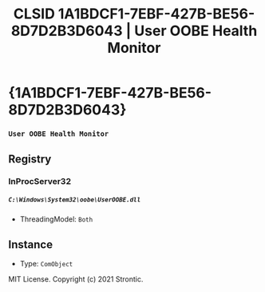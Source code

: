 ﻿---
title: "CLSID 1A1BDCF1-7EBF-427B-BE56-8D7D2B3D6043 | User OOBE Health Monitor"
excerpt: What is COM-Object CLSID 1A1BDCF1-7EBF-427B-BE56-8D7D2B3D6043?
---

# {1A1BDCF1-7EBF-427B-BE56-8D7D2B3D6043}

### `User OOBE Health Monitor`

## Registry


### InProcServer32

##### `C:\Windows\System32\oobe\UserOOBE.dll`
* ThreadingModel: `Both`

## Instance

* Type: `ComObject`

MIT License. Copyright (c) 2021 Strontic.


